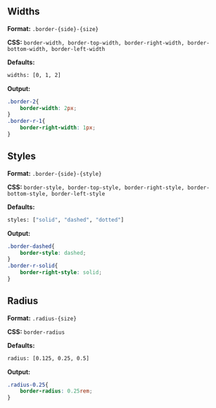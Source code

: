 ## Widths

**Format:** `.border-{side}-{size}`

**CSS:** `border-width, border-top-width, border-right-width, border-bottom-width, border-left-width`

**Defaults:**
```bash
widths: [0, 1, 2]
```

**Output:**
```css
.border-2{
    border-width: 2px;
}
.border-r-1{
    border-right-width: 1px;
}
```

## Styles

**Format:** `.border-{side}-{style}`

**CSS:** `border-style, border-top-style, border-right-style, border-bottom-style, border-left-style`

**Defaults:**
```bash
styles: ["solid", "dashed", "dotted"]
```

**Output:**
```css
.border-dashed{
    border-style: dashed;
}
.border-r-solid{
    border-right-style: solid;
}
```

## Radius

**Format:** `.radius-{size}`

**CSS:** `border-radius`

**Defaults:**
```bash
radius: [0.125, 0.25, 0.5]
```

**Output:**
```css
.radius-0.25{
    border-radius: 0.25rem;
}
```